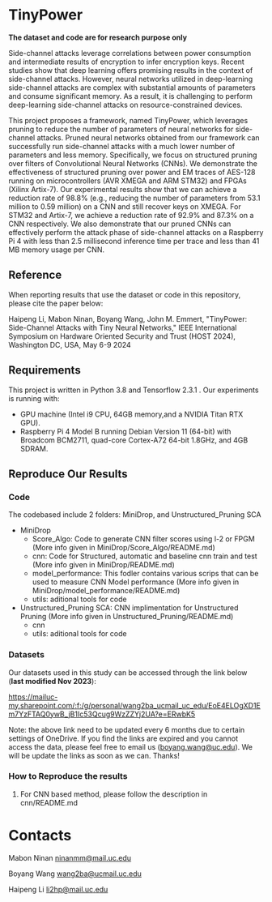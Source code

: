 # TinyPower
**The dataset and code are for research purpose only** 

Side-channel attacks leverage correlations between power consumption and intermediate results of encryption to infer encryption keys. Recent studies show that deep learning offers promising results in the context of side-channel attacks. However, neural networks utilized in deep-learning side-channel attacks are complex with substantial amounts of parameters and consume significant memory. As a result, it is challenging to perform deep-learning side-channel attacks on resource-constrained devices. 

This project proposes a framework, named TinyPower, which leverages pruning to reduce the number of parameters of neural networks for side-channel attacks. Pruned neural networks obtained from our framework can successfully run side-channel attacks with a much lower number of parameters and less memory. Specifically, we focus on structured pruning over filters of Convolutional Neural Networks (CNNs). We demonstrate the effectiveness of structured pruning over power and EM traces of AES-128 running on microcontrollers (AVR XMEGA and ARM STM32) and FPGAs (Xilinx Artix-7). Our experimental results show that we can achieve a reduction rate of 98.8\% (e.g., reducing the number of parameters from 53.1 million to 0.59 million) on a CNN and still recover keys on XMEGA. For STM32 and Artix-7, we achieve a reduction rate of 92.9\% and 87.3\% on a CNN respectively. We also demonstrate that our pruned CNNs can effectively perform the attack phase of side-channel attacks on a Raspberry Pi 4 with less than 2.5 millisecond inference time per trace and less than 41 MB memory usage per CNN.  

## Reference
When reporting results that use the dataset or code in this repository, please cite the paper below:

Haipeng Li, Mabon Ninan, Boyang Wang, John M. Emmert, "TinyPower: Side-Channel Attacks with Tiny Neural Networks," IEEE International Symposium on Hardware Oriented Security and Trust (HOST 2024), Washington DC, USA, May 6-9 2024

## Requirements
This project is written in Python 3.8 and Tensorflow 2.3.1 . Our experiments is running with:

* GPU machine (Intel i9 CPU, 64GB memory,and a NVIDIA Titan RTX GPU).
* Raspberry Pi 4 Model B running Debian Version 11 (64-bit) with Broadcom BCM2711, quad-core Cortex-A72 64-bit 1.8GHz, and 4GB SDRAM.
  
## Reproduce Our Results
### Code 
The codebased include 2 folders: MiniDrop, and Unstructured_Pruning SCA
  * MiniDrop
    * Score_Algo: Code to generate CNN filter scores using l-2 or FPGM  (More info given in MiniDrop/Score_Algo/README.md)
    * cnn: Code for Structured, automatic and baseline cnn train and test (More info given in MiniDrop/README.md)
    * model_performance: This fodler contains various scrips that can be used to measure CNN Model performance  (More info given in MiniDrop/model_performance/README.md)
    * utils: aditional tools for code   
  * Unstructured_Pruning SCA: CNN implimentation for Unstructured Pruning (More info given in Unstructured_Pruning/README.md)
    * cnn
    * utils: aditional tools for code


### Datasets
Our datasets used in this study can be accessed through the link below (**last modified Nov 2023**):

https://mailuc-my.sharepoint.com/:f:/g/personal/wang2ba_ucmail_uc_edu/EoE4ELOgXD1Em7YzFTAQ0ywB_jB1Ic53Qcug9WzZZYj2UA?e=ERwbK5 

Note: the above link need to be updated every 6 months due to certain settings of OneDrive. If you find the links are expired and you cannot access the data, please feel free to email us (boyang.wang@uc.edu). We will be update the links as soon as we can. Thanks!


### How to Reproduce the results
1.  For CNN based method, please follow the description in cnn/README.md

# Contacts
Mabon Ninan ninanmm@mail.uc.edu

Boyang Wang wang2ba@ucmail.uc.edu

Haipeng Li li2hp@mail.uc.edu

